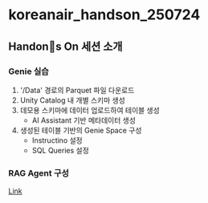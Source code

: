 # koreanair_handson_250724

## Handons On 세션 소개

### Genie 실습

1. '/Data' 경로의 Parquet 파일 다운로드
2. Unity Catalog 내 개별 스키마 생성
3. 데모용 스키마에 데이터 업로드하여 테이블 생성
   * AI Assistant 기반 메타데이터 생성
4. 생성된 테이블 기반의 Genie Space 구성
   * Instructino 설정
   * SQL Queries 설정

### RAG Agent 구성

[Link](https://docs.databricks.com/aws/en/notebooks/source/generative-ai/unstructured-data-pipeline.html)
